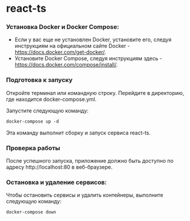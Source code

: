 # react-ts

### Установка Docker и Docker Compose:

- Если у вас еще не установлен Docker, установите его, следуя инструкциям на официальном сайте Docker - https://docs.docker.com/get-docker/.
- Установите Docker Compose, следуя инструкциям здесь - https://docs.docker.com/compose/install/. 

### Подготовка к запуску

Откройте терминал или командную строку. Перейдите в директорию, где находится docker-compose.yml.

Запустите следующую команду:
```css
docker-compose up -d
```

Эта команду выполнит сборку и запуск сервиса react-ts.

### Проверка работы

После успешного запуска, приложение должно быть доступно по адресу http://localhost:80 в веб-браузере.

### Остановка и удаление сервисов:

Чтобы остановить сервисы и удалить контейнеры, выполните следующую команду:

```css
docker-compose down
```